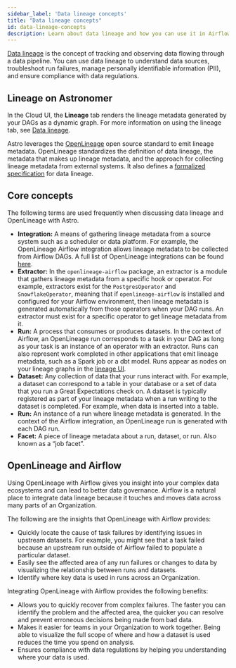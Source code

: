 ```yaml
---
sidebar_label: 'Data lineage concepts'
title: "Data lineage concepts"
id: data-lineage-concepts
description: Learn about data lineage and how you can use it in Airflow.
---
```


[Data lineage](https://en.wikipedia.org/wiki/Data_lineage) is the concept of tracking and observing data flowing through a data pipeline. You can use data lineage to understand data sources, troubleshoot run failures, manage  personally identifiable information (PII), and ensure compliance with data regulations.

## Lineage on Astronomer

In the Cloud UI, the **Lineage** tab renders the lineage metadata generated by your DAGs as a dynamic graph. For more information on using the lineage tab, see [Data lineage](data-lineage.md).

Astro leverages the [OpenLineage](https://openlineage.io/) open source standard to emit lineage metadata. OpenLineage standardizes the definition of data lineage, the metadata that makes up lineage metadata, and the approach for collecting lineage metadata from external systems. It also defines a [formalized specification](https://github.com/OpenLineage/OpenLineage/blob/main/spec/OpenLineage.md) for data lineage.

## Core concepts

The following terms are used frequently when discussing data lineage and OpenLineage with Astro.

- **Integration:** A means of gathering lineage metadata from a source system such as a scheduler or data platform. For example, the OpenLineage Airflow integration allows lineage metadata to be collected from Airflow DAGs. A full list of OpenLineage integrations can be found [here](https://openlineage.io/integration).
- **Extractor:** In the `openlineage-airflow` package, an extractor is a module that gathers lineage metadata from a specific hook or operator. For example, extractors exist for the `PostgresOperator` and `SnowflakeOperator`, meaning that if `openlineage-airflow` is installed and configured for your Airflow environment, then lineage metadata is generated automatically from those operators when your DAG runs. An extractor must exist for a specific operator to get lineage metadata from it.
- **Run:** A process that consumes or produces datasets. In the context of Airflow, an OpenLineage run corresponds to a task in your DAG as long as your task is an instance of an operator with an extractor. Runs can also represent work completed in other applications that emit lineage metadata, such as a Spark job or a dbt model. Runs appear as nodes on your lineage graphs in the [lineage UI](data-lineage.md).
- **Dataset:** Any collection of data that your runs interact with. For example, a dataset can correspond to a table in your database or a set of data that you run a Great Expectations check on. A dataset is typically registered as part of your lineage metadata when a run writing to the dataset is completed. For example, when data is inserted into a table.
- **Run:** An instance of a run where lineage metadata is generated. In the context of the Airflow integration, an OpenLineage run is generated with each DAG run.
- **Facet:** A piece of lineage metadata about a run, dataset, or run. Also known as a “job facet”.

## OpenLineage and Airflow

Using OpenLineage with Airflow gives you insight into your complex data ecosystems and can lead to better data governance. Airflow is a natural place to integrate data lineage because it touches and moves data across many parts of an Organization.

The following are the insights that OpenLineage with Airflow provides:

- Quickly locate the cause of task failures by identifying issues in upstream datasets. For example, you might see that a task failed because an upstream run outside of Airflow failed to populate a particular dataset.
- Easily see the affected area of any run failures or changes to data by visualizing the relationship between runs and datasets.
- Identify where key data is used in runs across an Organization.

Integrating OpenLineage with Airflow provides the following benefits:

- Allows you to quickly recover from complex failures. The faster you can identify the problem and the affected area, the quicker you can resolve and prevent erroneous decisions being made from bad data.
- Makes it easier for teams in your Organization to work together. Being able to visualize the full scope of where and how a dataset is used reduces the time you spend on analysis.
- Ensures compliance with data regulations by helping you understanding where your data is used.
